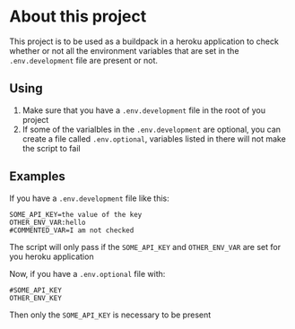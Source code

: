 # About this project

This project is to be used as a buildpack in a heroku application to check whether or not all the environment variables
that are set in the `.env.development` file are present or not.


## Using

1. Make sure that you have a `.env.development` file in the root of you project
2. If some of the varialbles in the `.env.development` are optional, you can create a file called `.env.optional`, variables listed in there will not make the script to fail

## Examples

If you have a `.env.development` file like this:

```
SOME_API_KEY=the value of the key
OTHER_ENV_VAR:hello
#COMMENTED_VAR=I am not checked
```

The script will only pass if the `SOME_API_KEY` and `OTHER_ENV_VAR` are set for you heroku application

Now, if you have a `.env.optional` file with:

```
#SOME_API_KEY
OTHER_ENV_KEY
```

Then only the `SOME_API_KEY` is necessary to be present
